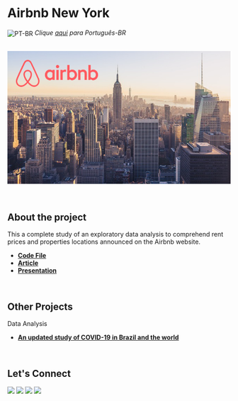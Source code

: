 # Airbnb New York

<img align="center" alt="PT-BR" height="30" width="30" src="https://em-content.zobj.net/thumbs/120/whatsapp/326/flag-brazil_1f1e7-1f1f7.png"> _Clique [aqui](https://github.com/raffaloffredo/airbnb_new_york_portuguese) para Português-BR_   
<br/>

<p align="center">
  <img src="airbnb_newyork1.png" height=300px>
</p>
<br/>

## About the project
This a complete study of an exploratory data analysis to comprehend rent prices and properties locations announced on the Airbnb website.


* **[Code File](https://github.com/raffaloffredo/airbnb_new_york/blob/main/Airbnb_Data_Analysis_for_New_York_City.ipynb)**
* **[Article](https://www.linkedin.com/pulse/airbnb-data-analysis-new-york-city-raffaela-loffredo/)**
* **[Presentation](https://docs.google.com/presentation/d/1oxm6maCFO5Y2F-5pFPNP_lvsNSloTeuF/edit?usp=sharing&ouid=103029889753705682175&rtpof=true&sd=true)**
<br/>

## Other Projects

Data Analysis
* **[An updated study of COVID-19 in Brazil and the world](https://github.com/raffaloffredo/covid_2023)**
<br/>

 ## Let's Connect
<div>
  <a href="https://www.linkedin.com/in/raffaela-loffredo/?locale=en_US" target="_blank"><img src="https://img.shields.io/badge/-LinkedIn-%230077B5?style=for-the-badge&logo=linkedin&logoColor=white" target="_blank"></a>
    <a href="https://sites.google.com/view/loffredo/" target="_blank"><img src="https://img.shields.io/badge/website-000000?style=for-the-badge&logo=About.me&logoColor=white"></a>
  <a href="https://instagram.com/loffredo.ds" target="_blank"><img src="https://img.shields.io/badge/-Instagram-%23E4405F?style=for-the-badge&logo=instagram&logoColor=white" target="_blank"></a>
  <a href="https://medium.com/@loffredo.ds" target="_blank"><img src="https://img.shields.io/badge/Medium-12100E?style=for-the-badge&logo=medium&logoColor=white"></a>
</div>
